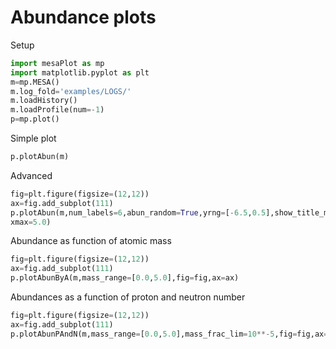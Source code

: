 # Abundance plots

Setup
````python
import mesaPlot as mp
import matplotlib.pyplot as plt
m=mp.MESA()
m.log_fold='examples/LOGS/'
m.loadHistory()
m.loadProfile(num=-1)
p=mp.plot()
````


Simple plot
````python
p.plotAbun(m)
````

Advanced
````python
fig=plt.figure(figsize=(12,12))
ax=fig.add_subplot(111)
p.plotAbun(m,num_labels=6,abun_random=True,yrng=[-6.5,0.5],show_title_model=True,show_title_age=True,fig=fig,ax=ax,
xmax=5.0)
````

Abundance as function of atomic mass
````python
fig=plt.figure(figsize=(12,12))
ax=fig.add_subplot(111)
p.plotAbunByA(m,mass_range=[0.0,5.0],fig=fig,ax=ax)
````

Abundances as a function of proton and neutron number
````python
fig=plt.figure(figsize=(12,12))
ax=fig.add_subplot(111)
p.plotAbunPAndN(m,mass_range=[0.0,5.0],mass_frac_lim=10**-5,fig=fig,ax=ax)
````
